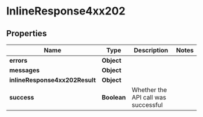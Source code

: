 # InlineResponse4xx202

## Properties
Name | Type | Description | Notes
------------ | ------------- | ------------- | -------------
**errors** | **Object** |  | 
**messages** | **Object** |  | 
**inlineResponse4xx202Result** | **Object** |  | 
**success** | **Boolean** | Whether the API call was successful | 
